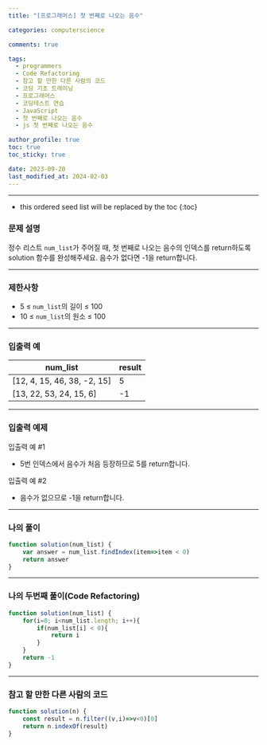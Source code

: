 ```yaml
---
title: "[프로그래머스] 첫 번째로 나오는 음수"

categories: computerscience

comments: true

tags:
  - programmers
  - Code Refactoring
  - 참고 할 만한 다른 사람의 코드
  - 코딩 기초 트레이닝
  - 프로그래머스
  - 코딩테스트 연습
  - JavaScript
  - 첫 번째로 나오는 음수
  - js 첫 번째로 나오는 음수

author_profile: true
toc: true
toc_sticky: true

date: 2023-09-20
last_modified_at: 2024-02-03
---
```


---

<!-- prettier-ignore -->
* this ordered seed list will be replaced by the toc 
{:toc}

### 문제 설명

정수 리스트 `num_list`가 주어질 때, 첫 번째로 나오는 음수의 인덱스를 return하도록 solution 함수를 완성해주세요. 음수가 없다면 -1을 return합니다.

---

### 제한사항

- 5 ≤ `num_list`의 길이 ≤ 100
- 10 ≤ `num_list`의 원소 ≤ 100

---

### 입출력 예

| num_list | result |
| --- | --- |
| [12, 4, 15, 46, 38, -2, 15] | 5 |
| [13, 22, 53, 24, 15, 6] | -1 |

---

### 입출력 예제

입출력 예 #1

- 5번 인덱스에서 음수가 처음 등장하므로 5를 return합니다.

입출력 예 #2

- 음수가 없으므로 -1을 return합니다.

---

### 나의 풀이

```jsx
function solution(num_list) {
    var answer = num_list.findIndex(item=>item < 0)
    return answer
}
```

---

### 나의 두번째 풀이(Code Refactoring)

```jsx
function solution(num_list) {
    for(i=0; i<num_list.length; i++){
        if(num_list[i] < 0){
            return i
        }
    }
    return -1
}
```

---

### 참고 할 만한 다른 사람의 코드

```jsx
function solution(n) {
    const result = n.filter((v,i)=>v<0)[0]
    return n.indexOf(result)
}
```
